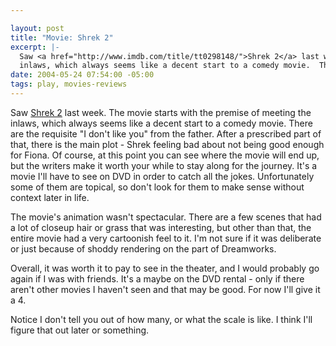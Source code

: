 ```yaml
--- 

layout: post
title: "Movie: Shrek 2"
excerpt: |-
  Saw <a href="http://www.imdb.com/title/tt0298148/">Shrek 2</a> last week.  The movie starts with the premise of meeting the
  inlaws, which always seems like a decent start to a comedy movie.  There are the requisite "I don't like you" from the father.  After a prescribed part of that, there is the main plot - Shrek feeling bad about not being good enough for Fiona.  Of course, at this point you can see where the movie will end up, but the writers make it worth your while to stay along for the journey.  It's a movie I'll have to see on DVD in order to catch all the jokes.
date: 2004-05-24 07:54:00 -05:00
tags: play, movies-reviews
---
```

Saw <a href="http://www.imdb.com/title/tt0298148/">Shrek 2</a> last week.  The movie starts with the premise of meeting the
inlaws, which always seems like a decent start to a comedy movie.  There are the requisite "I don't like you" from the father.  After a prescribed part of that, there is the main plot - Shrek feeling bad about not being good enough for Fiona.  Of course, at this point you can see where the movie will end up, but the writers make it worth your while to stay along for the journey.  It's a movie I'll have to see on DVD in order to catch all the jokes.  Unfortunately some of them are topical, so don't look for them to make sense without context later in life.

The movie's animation wasn't spectacular.  There are a few scenes that had a lot of closeup hair or grass that was interesting, but other than that, the entire movie had a very cartoonish feel to it.  I'm not sure if it was deliberate or just because of shoddy rendering
on the part of Dreamworks.

Overall, it was worth it to pay to see in the theater, and I would probably go again if I was with friends.   It's a maybe on the DVD
rental - only if there aren't other movies I haven't seen and that may be good.  For now I'll give it a 4.

Notice I don't tell you out of how many, or what the scale is like.  I think I'll figure that out later or something.
